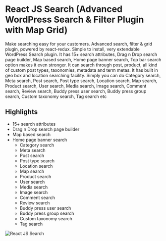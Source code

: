 # React JS Search (Advanced WordPress Search & Filter Plugin with Map Grid)

Make searching easy for your customers. Advanced search, filter & grid plugin, powered by react-redux. Simple to install, very extendable WordPress Search plugin. It has  15+ search attributes,  Drag n Drop search page builder,  Map based search, Home page banner search,  Top bar search option makes it even stronger. It can search through post, product, all kind of custom post types, taxonomies, metadata and term metas. It has built in geo box and location searching facility. Simply you can do Category search, Meta search, Post search, Post type search, Location search, Map search, Product search, User search, Media search, Image search, Comment search, Review search, Buddy press user search, Buddy press group search, Custom taxonomy search, Tag search etc

## Highlights

- 15+ search attributes
- Drag n Drop search page builder
- Map based search
- Home page banner search
    - Category search
    -  Meta search
    -  Post search
    -  Post type search
    -  Location search
    -  Map search
    - Product search
    - User search
    - Media search
    - Image search
    - Comment search
    - Review search
    - Buddy press user search
    - Buddy press group search
    - Custom taxonomy search
    - Tag search

<img src="https://i.imgur.com/dOIsXID.png" alt="React JS Search"/>